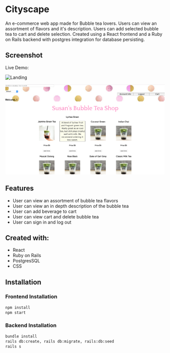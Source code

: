 # Cityscape
An e-commerce web app made for Bubble tea lovers. Users can view an assortment of flavors and it's description. Users can add selected bubble tea to cart and delete selection. Created using a React frontend and a Ruby on Rails backend with postgres integration for database persisting. 

## Screenshot 
Live Demo:


![Landing](https://github.com/sunnytano/Bubbletea-Ecommerce-Frontend/tree/master/public/bubbleImage1.png)

![Landing](https://raw.githubusercontent.com/sunnytano/Bubbletea-Ecommerce-Frontend/master/public/bubbleImage2.png)

## Features

* User can view an assortment of bubble tea flavors
* User can view an in depth description of the bubble tea
* User can add beverage to cart
* User can view cart and delete bubble tea
* User can sign in and log out

## Created with: 

* React
* Ruby on Rails 
* PostgresSQL
* CSS

## Installation

### Frontend Installation
```
npm install
npm start
```
### Backend Installation
```
bundle install
rails db:create, rails db:migrate, rails:db:seed
rails s
```
